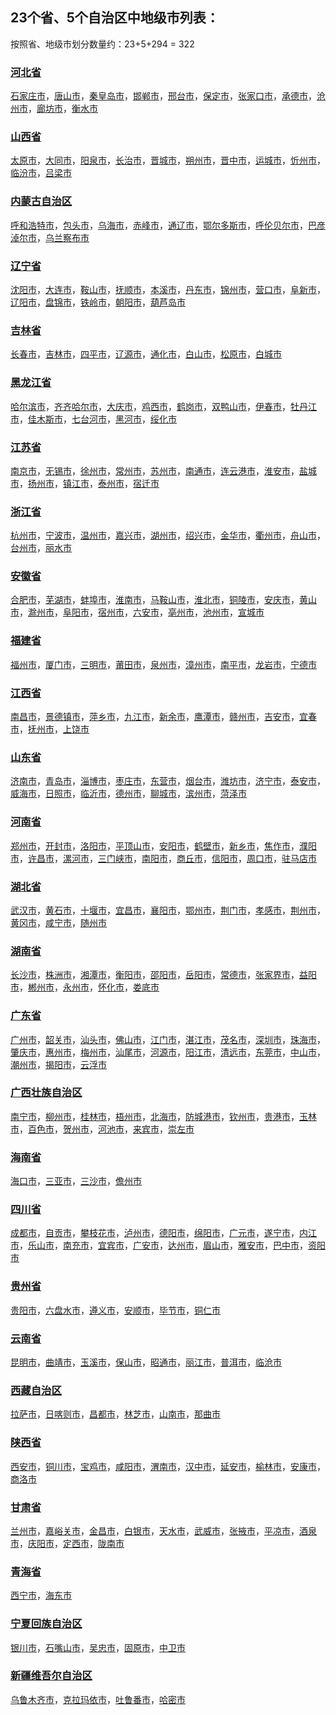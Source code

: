 ## 23个省、5个自治区中地级市列表：

按照省、地级市划分数量约：23+5+294 = 322 


### [河北省](链接)

[石家庄市](链接)，[唐山市](链接)，[秦皇岛市](链接)，[邯郸市](链接)，[邢台市](链接)，[保定市](链接)，[张家口市](链接)，[承德市](链接)，[沧州市](链接)，[廊坊市](链接)，[衡水市](链接)

 ### [山西省](链接)

[太原市](链接)，[大同市](链接)，[阳泉市](链接)，[长治市](链接)，[晋城市](链接)，[朔州市](链接)，[晋中市](链接)，[运城市](链接)，[忻州市](链接)，[临汾市](链接)，[吕梁市](链接)

 ### [内蒙古自治区](链接)

[呼和浩特市](链接)，[包头市](链接)，[乌海市](链接)，[赤峰市](链接)，[通辽市](链接)，[鄂尔多斯市](链接)，[呼伦贝尔市](链接)，[巴彦淖尔市](链接)，[乌兰察布市](链接)

 ### [辽宁省](链接)

[沈阳市](链接)，[大连市](链接)，[鞍山市](链接)，[抚顺市](链接)，[本溪市](链接)，[丹东市](链接)，[锦州市](链接)，[营口市](链接)，[阜新市](链接)，[辽阳市](链接)，[盘锦市](链接)，[铁岭市](链接)，[朝阳市](链接)，[葫芦岛市](链接)

 ### [吉林省](链接)

[长春市](链接)，[吉林市](链接)，[四平市](链接)，[辽源市](链接)，[通化市](链接)，[白山市](链接)，[松原市](链接)，[白城市](链接)

 ### [黑龙江省](链接)

[哈尔滨市](链接)，[齐齐哈尔市](链接)，[大庆市](链接)，[鸡西市](链接)，[鹤岗市](链接)，[双鸭山市](链接)，[伊春市](链接)，[牡丹江市](链接)，[佳木斯市](链接)，[七台河市](链接)，[黑河市](链接)，[绥化市](链接)

 ### [江苏省](链接)

[南京市](链接)，[无锡市](链接)，[徐州市](链接)，[常州市](链接)，[苏州市](链接)，[南通市](链接)，[连云港市](链接)，[淮安市](链接)，[盐城市](链接)，[扬州市](链接)，[镇江市](链接)，[泰州市](链接)，[宿迁市](链接)

 ### [浙江省](链接)

[杭州市](链接)，[宁波市](链接)，[温州市](链接)，[嘉兴市](链接)，[湖州市](链接)，[绍兴市](链接)，[金华市](链接)，[衢州市](链接)，[舟山市](链接)，[台州市](链接)，[丽水市](链接)

 ### [安徽省](链接)

[合肥市](链接)，[芜湖市](链接)，[蚌埠市](链接)，[淮南市](链接)，[马鞍山市](链接)，[淮北市](链接)，[铜陵市](链接)，[安庆市](链接)，[黄山市](链接)，[滁州市](链接)，[阜阳市](链接)，[宿州市](链接)，[六安市](链接)，[亳州市](链接)，[池州市](链接)，[宣城市](链接)

 ### [福建省](链接)

[福州市](链接)，[厦门市](链接)，[三明市](链接)，[莆田市](链接)，[泉州市](链接)，[漳州市](链接)，[南平市](链接)，[龙岩市](链接)，[宁德市](链接)

 ### [江西省](链接)

[南昌市](链接)，[景德镇市](链接)，[萍乡市](链接)，[九江市](链接)，[新余市](链接)，[鹰潭市](链接)，[赣州市](链接)，[吉安市](链接)，[宜春市](链接)，[抚州市](链接)，[上饶市](链接)

 ### [山东省](链接)

[济南市](链接)，[青岛市](链接)，[淄博市](链接)，[枣庄市](链接)，[东营市](链接)，[烟台市](链接)，[潍坊市](链接)，[济宁市](链接)，[泰安市](链接)，[威海市](链接)，[日照市](链接)，[临沂市](链接)，[德州市](链接)，[聊城市](链接)，[滨州市](链接)，[菏泽市](链接)

 ### [河南省](链接)

[郑州市](链接)，[开封市](链接)，[洛阳市](链接)，[平顶山市](链接)，[安阳市](链接)，[鹤壁市](链接)，[新乡市](链接)，[焦作市](链接)，[濮阳市](链接)，[许昌市](链接)，[漯河市](链接)，[三门峡市](链接)，[南阳市](链接)，[商丘市](链接)，[信阳市](链接)，[周口市](链接)，[驻马店市](链接)

 ### [湖北省](链接)

[武汉市](链接)，[黄石市](链接)，[十堰市](链接)，[宜昌市](链接)，[襄阳市](链接)，[鄂州市](链接)，[荆门市](链接)，[孝感市](链接)，[荆州市](链接)，[黄冈市](链接)，[咸宁市](链接)，[随州市](链接)

 ### [湖南省](链接)

[长沙市](链接)，[株洲市](链接)，[湘潭市](链接)，[衡阳市](链接)，[邵阳市](链接)，[岳阳市](链接)，[常德市](链接)，[张家界市](链接)，[益阳市](链接)，[郴州市](链接)，[永州市](链接)，[怀化市](链接)，[娄底市](链接)

 ### [广东省](链接)

[广州市](链接)，[韶关市](链接)，[汕头市](链接)，[佛山市](链接)，[江门市](链接)，[湛江市](链接)，[茂名市](链接)，[深圳市](链接)，[珠海市](链接)，[肇庆市](链接)，[惠州市](链接)，[梅州市](链接)，[汕尾市](链接)，[河源市](链接)，[阳江市](链接)，[清远市](链接)，[东莞市](链接)，[中山市](链接)，[潮州市](链接)，[揭阳市](链接)，[云浮市](链接)

 ### [广西壮族自治区](链接)

[南宁市](链接)，[柳州市](链接)，[桂林市](链接)，[梧州市](链接)，[北海市](链接)，[防城港市](链接)，[钦州市](链接)，[贵港市](链接)，[玉林市](链接)，[百色市](链接)，[贺州市](链接)，[河池市](链接)，[来宾市](链接)，[崇左市](链接)

 ### [海南省](链接)

[海口市](链接)，[三亚市](链接)，[三沙市](链接)，[儋州市](链接)

 ### [四川省](链接)

[成都市](链接)，[自贡市](链接)，[攀枝花市](链接)，[泸州市](链接)，[德阳市](链接)，[绵阳市](链接)，[广元市](链接)，[遂宁市](链接)，[内江市](链接)，[乐山市](链接)，[南充市](链接)，[宜宾市](链接)，[广安市](链接)，[达州市](链接)，[眉山市](链接)，[雅安市](链接)，[巴中市](链接)，[资阳市](链接)

 ### [贵州省](链接)

[贵阳市](链接)，[六盘水市](链接)，[遵义市](链接)，[安顺市](链接)，[毕节市](链接)，[铜仁市](链接)

 ### [云南省](链接)

[昆明市](链接)，[曲靖市](链接)，[玉溪市](链接)，[保山市](链接)，[昭通市](链接)，[丽江市](链接)，[普洱市](链接)，[临沧市](链接)

 ### [西藏自治区](链接)

[拉萨市](链接)，[日喀则市](链接)，[昌都市](链接)，[林芝市](链接)，[山南市](链接)，[那曲市](链接)

 ### [陕西省](链接)

[西安市](链接)，[铜川市](链接)，[宝鸡市](链接)，[咸阳市](链接)，[渭南市](链接)，[汉中市](链接)，[延安市](链接)，[榆林市](链接)，[安康市](链接)，[商洛市](链接)

 ### [甘肃省](链接)

[兰州市](链接)，[嘉峪关市](链接)，[金昌市](链接)，[白银市](链接)，[天水市](链接)，[武威市](链接)，[张掖市](链接)，[平凉市](链接)，[酒泉市](链接)，[庆阳市](链接)，[定西市](链接)，[陇南市](链接)

 ### [青海省](链接)

[西宁市](链接)，[海东市](链接)

 ### [宁夏回族自治区](链接)

[银川市](链接)，[石嘴山市](链接)，[吴忠市](链接)，[固原市](链接)，[中卫市](链接)

 ### [新疆维吾尔自治区](链接)

[乌鲁木齐市](链接)，[克拉玛依市](链接)，[吐鲁番市](链接)，[哈密市](链接)

 
